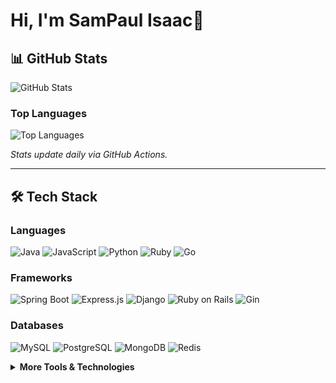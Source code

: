 # Hi, I'm SamPaul Isaac👋

## 📊 GitHub Stats

![GitHub Stats](https://github-readme-stats.vercel.app/api?username=SamPaulIsaac&show_icons=true&count_private=true&theme=radical&cache_seconds=1800)

### Top Languages
![Top Languages](https://github-readme-stats.vercel.app/api/top-langs/?username=SamPaulIsaac&layout=compact&theme=radical&cache_seconds=1800&langs_count=10)

*Stats update daily via GitHub Actions.*

---

## 🛠️ Tech Stack

### **Languages**
![Java](https://img.shields.io/badge/Java-%23ED8B00.svg?logo=openjdk&logoColor=white)
![JavaScript](https://img.shields.io/badge/JavaScript-%23323330.svg?logo=javascript&logoColor=%23F7DF1E)
![Python](https://img.shields.io/badge/Python-%233776AB.svg?logo=python&logoColor=white)
![Ruby](https://img.shields.io/badge/Ruby-%23CC342D.svg?logo=ruby&logoColor=white)
![Go](https://img.shields.io/badge/Go-%2300ADD8.svg?logo=go&logoColor=white)

### **Frameworks**
![Spring Boot](https://img.shields.io/badge/Spring%20Boot-%236DB33F.svg?logo=springboot&logoColor=white)
![Express.js](https://img.shields.io/badge/Express.js-%23404d59.svg?logo=express&logoColor=white)
![Django](https://img.shields.io/badge/Django-%23092E20.svg?logo=django&logoColor=white)
![Ruby on Rails](https://img.shields.io/badge/Ruby%20on%20Rails-%23CC0000.svg?logo=rubyonrails&logoColor=white)
![Gin](https://img.shields.io/badge/Gin-%2300ADD8.svg?logo=go&logoColor=white)

### **Databases**
![MySQL](https://img.shields.io/badge/MySQL-%2300758F.svg?logo=mysql&logoColor=white)
![PostgreSQL](https://img.shields.io/badge/PostgreSQL-%23336791.svg?logo=postgresql&logoColor=white)
![MongoDB](https://img.shields.io/badge/MongoDB-%2347A248.svg?logo=mongodb&logoColor=white)
![Redis](https://img.shields.io/badge/Redis-%23DC382D.svg?logo=redis&logoColor=white)

<details>
<summary><b>More Tools & Technologies</b></summary>

### **DevOps & Architecture**
![Docker](https://img.shields.io/badge/Docker-%232496ED.svg?logo=docker&logoColor=white)
![Kubernetes](https://img.shields.io/badge/Kubernetes-%23326CE5.svg?logo=kubernetes&logoColor=white)
![RabbitMQ](https://img.shields.io/badge/RabbitMQ-%23FF6600.svg?logo=rabbitmq&logoColor=white)
![Microservices](https://img.shields.io/badge/Microservices-%230072C6.svg)
![Monolithic Architecture](https://img.shields.io/badge/Monolithic-%23555.svg)
![New Relic](https://img.shields.io/badge/New%20Relic-%23008C99.svg?logo=newrelic&logoColor=white)

</details>
